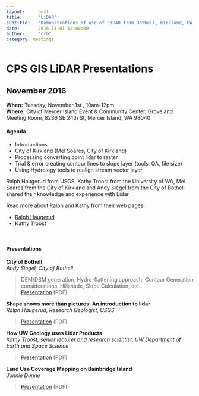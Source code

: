 ```yaml
---
layout:     post
title:      "LiDAR"
subtitle:   "Demonstrations of use of LiDAR from Bothell, Kirkland, UW, USGS and Bainbridge Island"
date:       2016-11-01 12:00:00
author:     "crb"
category: meetings
---
```


<h1>CPS GIS LiDAR Presentations</h1>
<h2>November 2016</h2>
<strong>When:</strong> Tuesday, November 1st , 10am-12pm<br />
<strong>Where:</strong> City of Mercer Island Event & Community Center, Groveland Meeting Room,
8236 SE 24th St, Mercer Island, WA 98040

<br />

<h4>Agenda</h4>
<ul>
  <li>Introductions</li>
  <li>City of Kirkland (Mel Soares, City of Kirkland)</li>
  <li>Processing converting point lidar to raster</li>
  <li>Trial & error creating contour lines to slope layer (tools, QA, file size)</li>
  <li>Using Hydrology tools to realign stream vector layer</li>
</ul>

<p>
  Ralph Haugerud from USGS, Kathy Troost from the University of WA, Mel Soares from the City of Kirkland and Andy Siegel from the City of Bothell shared their knowledge and experience with Lidar.
</p>

<p>
  Read more about Ralph and Kathy from their web pages:
  <ul>
    <li><a href="http://geomaps.wr.usgs.gov/pacnw/phaugerud.html">Ralph Haugerud</a></li>
    <li>Kathy Troost</li>
  </ul>
</p>

<br />

<h4>Presentations</h4>
<strong>City of Bothell</strong><br />
<em>Andy Siegel, City of Bothell</em>
<blockquote>
  DEM/DSM generation, Hydro-flattening approach, Contour Generation considerations, Hillshade, Slope Calculation, etc..<br />
  <a href="/docs/2016/11/BothellLidarProject-Siegel.pdf">Presentation</a> (PDF)
</blockquote>

<strong>Shape shows more than pictures: An introduction to lidar</strong><br />
<em>Ralph Haugerud, Research Geologist, USGS</em>
<blockquote><a href="/docs/2016/11/IntroToLidar-Haugerud.pdf">Presentation</a> (PDF)</blockquote>

<strong>How UW Geology uses Lidar Products</strong><br />
<em>Kathy Troost, senior lecturer and research scientist, UW Department of Earth and Space Science</em>
<blockquote><a href="/docs/2016/11/LidarDerivativeMaps-Troost.pdf">Presentation</a> (PDF)</blockquote>

<strong>Land Use Coverage Mapping on Bainbridge Island</strong><br />
<em>Jonnie Dunne</em>
<blockquote><a href="/docs/2016/11/LandUseCoverMappingOnBainbridgeIs-Dunne.pdf">Presentation</a> (PDF)</blockquote>
